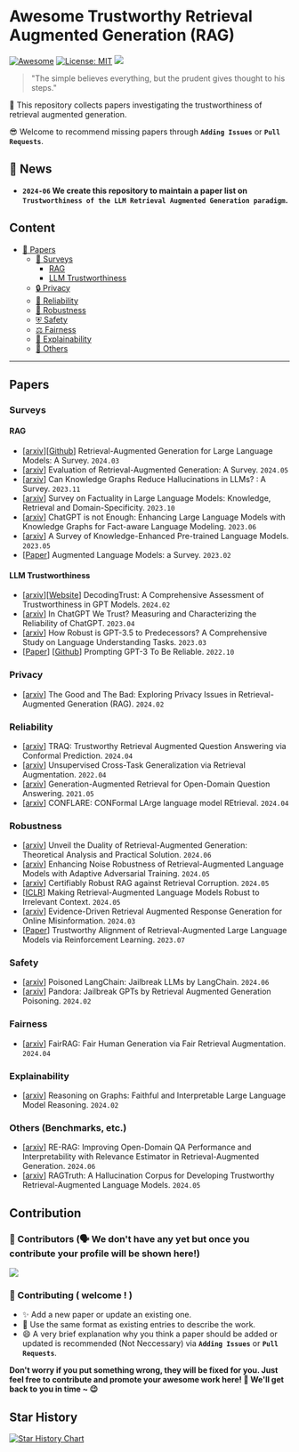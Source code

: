 # Awesome Trustworthy Retrieval Augmented Generation (RAG)
[![Awesome](https://awesome.re/badge.svg)](https://github.com/Arstanley/Awesome-Trustworthy-Retrieval-Augmented-Generation) 
[![License: MIT](https://img.shields.io/badge/License-MIT-green.svg)](https://github.com/Arstanley/Awesome-Trustworthy-Retrieval-Augmented-Generation/blob/main/LICENSE)
![](https://img.shields.io/badge/PRs-Welcome-red) 

> "The simple believes everything, but the prudent gives thought to his steps."

🙌 This repository collects papers investigating the trustworthiness of retrieval augmented generation.

😎 Welcome to recommend missing papers through **`Adding Issues`** or **`Pull Requests`**. 

<!-- Details of summary and classification of papers are shown in [wiki](https://github.com/zjukg/KG-LLM-Papers/wiki). -->

## 🔔 News
- **`2024-06` We create this repository to maintain a paper list on `Trustworthiness of the LLM Retrieval Augmented Generation paradigm`.**

<!--
*Todo:*
1. - [ ] `Fine-grained classification of papers`
2. - [ ] `Update paper project / code`
3. - [ ] `Wiki page for brief paper introduction`
-->
   
## Content


  
- [📜 Papers](#papers)
  - [📝 Surveys](#surveys)
    - [RAG](#rag)
    - [LLM Trustworthiness](#llm-trustworthiness)
  - [🔒 Privacy](#privacy)
  - [🔧 Reliability](#reliability)
  - [💪 Robustness](#robustness)
  - [⛨ Safety](#safety)
  - [⚖️ Fairness](#fairness)
  - [📖 Explainability](#explainability)
  - [🤖 Others](#others)
---
##  Papers

### Surveys
#### RAG
- \[[arxiv](https://arxiv.org/abs/2312.10997)\]\[[Github](https://github.com/Tongji-KGLLM/RAG-Survey)\] Retrieval-Augmented Generation for Large Language Models: A Survey. `2024.03`
- \[[arxiv](https://arxiv.org/abs/2405.07437)\] Evaluation of Retrieval-Augmented Generation: A Survey. `2024.05`
- \[[arxiv](https://arxiv.org/abs/2311.07914)\] Can Knowledge Graphs Reduce Hallucinations in LLMs? : A Survey. `2023.11`
- \[[arxiv](https://arxiv.org/abs/2310.07521)\] Survey on Factuality in Large Language Models: Knowledge, Retrieval and Domain-Specificity. `2023.10`
- \[[arxiv](https://arxiv.org/pdf/2306.11489.pdf)\] ChatGPT is not Enough: Enhancing Large Language Models with Knowledge Graphs for Fact-aware Language Modeling. `2023.06`
- \[[arxiv](https://arxiv.org/abs/2211.05994)\] A Survey of Knowledge-Enhanced Pre-trained Language Models. `2023.05`
- \[[Paper](https://arxiv.org/abs/2302.07842)\] Augmented Language Models: a Survey. `2023.02`
#### LLM Trustworthiness
- \[[arxiv](https://arxiv.org/abs/2306.11698)\]\[[Website](https://decodingtrust.github.io)\] DecodingTrust: A Comprehensive Assessment of Trustworthiness in GPT Models. `2024.02`
- \[[arxiv](https://arxiv.org/abs/2304.08979)\] In ChatGPT We Trust? Measuring and Characterizing the Reliability of ChatGPT. `2023.04`
- \[[arxiv](https://arxiv.org/abs/2303.00293)\] How Robust is GPT-3.5 to Predecessors? A Comprehensive Study on Language Understanding Tasks. `2023.03`
- \[[Paper](https://arxiv.org/abs/2210.09150)\] \[[Github](https://github.com/NoviScl/GPT3-Reliability)\] Prompting GPT-3 To Be Reliable. `2022.10`
### Privacy 
- \[[arxiv](https://arxiv.org/abs/2402.16893)\] The Good and The Bad: Exploring Privacy Issues in Retrieval-Augmented Generation (RAG). `2024.02`
### Reliability
- \[[arxiv](https://arxiv.org/pdf/2307.04642)\] TRAQ: Trustworthy Retrieval Augmented Question Answering via Conformal Prediction. `2024.04`
- \[[arxiv](https://proceedings.neurips.cc/paper_files/paper/2022/file/8a0d3ae989a382ce6e50312bc35bf7e1-Paper-Conference.pdf)\] Unsupervised Cross-Task Generalization via Retrieval Augmentation. `2022.04`
- \[[arxiv](https://arxiv.org/pdf/2009.08553)\] Generation-Augmented Retrieval for Open-Domain Question Answering. `2021.05`
- \[[arxiv](https://arxiv.org/abs/2404.04287)\] CONFLARE: CONFormal LArge language model REtrieval. `2024.04`

### Robustness
- \[[arxiv](https://arxiv.org/abs/2406.00944)\] Unveil the Duality of Retrieval-Augmented Generation: Theoretical Analysis and Practical Solution. `2024.06`
- \[[arxiv](https://arxiv.org/abs/2405.20978)\]  Enhancing Noise Robustness of Retrieval-Augmented Language Models with Adaptive Adversarial Training. `2024.05`
- \[[arxiv](https://arxiv.org/abs/2405.15556)\] Certifiably Robust RAG against Retrieval Corruption. `2024.05`
- \[[ICLR](https://openreview.net/forum?id=ZS4m74kZpH)\] Making Retrieval-Augmented Language Models Robust to Irrelevant Context. `2024.05`
- \[[arxiv](https://arxiv.org/abs/2403.14952)\] Evidence-Driven Retrieval Augmented Response Generation for Online Misinformation. `2024.03`
- \[[Paper](https://openreview.net/pdf?id=XwnABAdH5y)\] Trustworthy Alignment of Retrieval-Augmented Large Language Models via Reinforcement Learning. `2023.07`

### Safety 
- \[[arxiv](https://arxiv.org/html/2406.18122v1)\]
Poisoned LangChain: Jailbreak LLMs by LangChain. `2024.06`
- \[[arxiv](https://arxiv.org/abs/2402.08416)\]
Pandora: Jailbreak GPTs by Retrieval Augmented Generation Poisoning. `2024.02`

### Fairness
- \[[arxiv](https://arxiv.org/abs/2403.19964)\] FairRAG: Fair Human Generation via Fair Retrieval Augmentation. `2024.04`

### Explainability
- \[[arxiv](https://arxiv.org/abs/2310.01061)\] Reasoning on Graphs: Faithful and Interpretable Large Language Model Reasoning. `2024.02`
### Others (Benchmarks, etc.)
- \[[arxiv](https://arxiv.org/abs/2406.05794)\] RE-RAG: Improving Open-Domain QA Performance and Interpretability with Relevance Estimator in Retrieval-Augmented Generation. `2024.06`
- \[[arxiv](https://arxiv.org/abs/2401.00396)\] RAGTruth: A Hallucination Corpus for Developing Trustworthy Retrieval-Augmented Language Models. `2024.05`

## Contribution
### 👥 Contributors (🗣️ We don't have any yet but once you contribute your profile will be shown here!)
<a href="https://github.com/Arstanley/Awesome-Trustworthy-Retrieval-Augmented-Generation/graphs/contributors">
  <img src="https://contrib.rocks/image?repo=Arstanley/Awesome-Trustworthy-Retrieval-Augmented-Generation" />
</a>

### 🎉 Contributing ( welcome ! )
- ✨ Add a new paper or update an existing one.
- 🧐 Use the same format as existing entries to describe the work.
- 😄 A very brief explanation why you think a paper should be added or updated is recommended (Not Neccessary) via **`Adding Issues`** or **`Pull Requests`**.

**Don't worry if you put something wrong, they will be fixed for you. Just feel free to contribute and promote your awesome work here! 🤩 We'll get back to you in time ~ 😉**

## Star History

[![Star History Chart](https://api.star-history.com/svg?repos=Arstanley/Awesome-Trustworthy-Retrieval-Augmented-Generation&type=Date)](https://star-history.com/#Arstanley/Awesome-Trustworthy-Retrieval-Augmented-Generation&Date)
